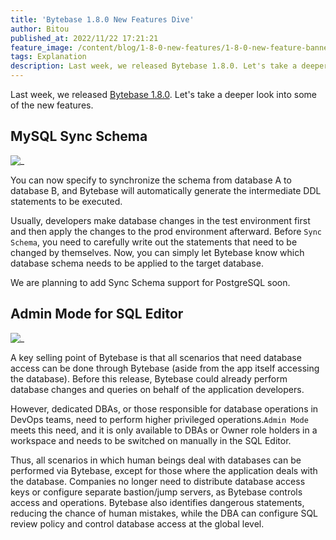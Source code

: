 ```yaml
---
title: 'Bytebase 1.8.0 New Features Dive'
author: Bitou
published_at: 2022/11/22 17:21:21
feature_image: /content/blog/1-8-0-new-features/1-8-0-new-feature-banner.webp
tags: Explanation
description: Last week, we released Bytebase 1.8.0. Let's take a deeper look into the new features - MySQL Sync Schema, Admin Mode for SQL Editor, and External Approval via Feishu.
---
```


Last week, we released [Bytebase 1.8.0](/changelog/bytebase-1-8-0). Let's take a deeper look into some of the new features.

## MySQL Sync Schema

![_](/content/blog/1-8-0-new-features/mysql-sync-schema.webp)

You can now specify to synchronize the schema from database A to database B, and Bytebase will automatically generate the intermediate DDL statements to be executed.

Usually, developers make database changes in the test environment first and then apply the changes to the prod environment afterward. Before `Sync Schema`, you need to carefully write out the statements that need to be changed by themselves. Now, you can simply let Bytebase know which database schema needs to be applied to the target database.

We are planning to add Sync Schema support for PostgreSQL soon.

## Admin Mode for SQL Editor

![_](/content/blog/1-8-0-new-features/sql-editor-admin-mode.webp)

A key selling point of Bytebase is that all scenarios that need database access can be done through Bytebase (aside from the app itself accessing the database). Before this release, Bytebase could already perform database changes and queries on behalf of the application developers.

However, dedicated DBAs, or those responsible for database operations in DevOps teams, need to perform higher privileged operations.`Admin Mode` meets this need, and it is only available to DBAs or Owner role holders in a workspace and needs to be switched on manually in the SQL Editor.

Thus, all scenarios in which human beings deal with databases can be performed via Bytebase, except for those where the application deals with the database. Companies no longer need to distribute database access keys or configure separate bastion/jump servers, as Bytebase controls access and operations. Bytebase also identifies dangerous statements, reducing the chance of human mistakes, while the DBA can configure SQL review policy and control database access at the global level.
